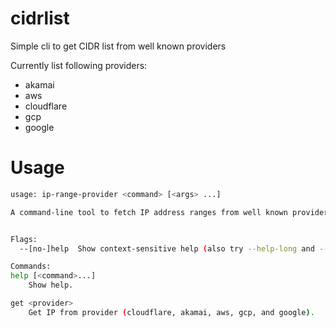 # cidrlist

Simple cli to get CIDR list from well known providers

Currently list following providers:

- akamai
- aws
- cloudflare
- gcp
- google

# Usage

```bash
usage: ip-range-provider <command> [<args> ...]

A command-line tool to fetch IP address ranges from well known providers.


Flags:
  --[no-]help  Show context-sensitive help (also try --help-long and --help-man).

Commands:
help [<command>...]
    Show help.

get <provider>
    Get IP from provider (cloudflare, akamai, aws, gcp, and google).
```